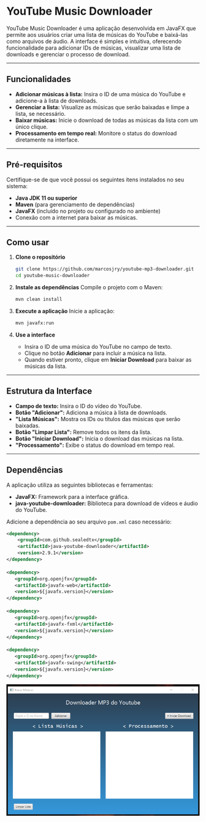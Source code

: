 # YouTube Music Downloader

YouTube Music Downloader é uma aplicação desenvolvida em JavaFX que permite aos usuários criar uma lista de músicas do YouTube e baixá-las como arquivos de áudio. A interface é simples e intuitiva, oferecendo funcionalidade para adicionar IDs de músicas, visualizar uma lista de downloads e gerenciar o processo de download.

---

## Funcionalidades

- **Adicionar músicas à lista:** Insira o ID de uma música do YouTube e adicione-a à lista de downloads.
- **Gerenciar a lista:** Visualize as músicas que serão baixadas e limpe a lista, se necessário.
- **Baixar músicas:** Inicie o download de todas as músicas da lista com um único clique.
- **Processamento em tempo real:** Monitore o status do download diretamente na interface.

---

## Pré-requisitos

Certifique-se de que você possui os seguintes itens instalados no seu sistema:

- **Java JDK 11 ou superior**
- **Maven** (para gerenciamento de dependências)
- **JavaFX** (incluído no projeto ou configurado no ambiente)
- Conexão com a internet para baixar as músicas.

---

## Como usar

1. **Clone o repositório**
   ```bash
   git clone https://github.com/marcosjry/youtube-mp3-downloader.git
   cd youtube-music-downloader
   ```

2. **Instale as dependências**
   Compile o projeto com o Maven:
   ```bash
   mvn clean install
   ```

3. **Execute a aplicação**
   Inicie a aplicação:
   ```bash
   mvn javafx:run
   ```

4. **Use a interface**
    - Insira o ID de uma música do YouTube no campo de texto.
    - Clique no botão **Adicionar** para incluir a música na lista.
    - Quando estiver pronto, clique em **Iniciar Download** para baixar as músicas da lista.

---

## Estrutura da Interface

- **Campo de texto:** Insira o ID do vídeo do YouTube.
- **Botão "Adicionar":** Adiciona a música à lista de downloads.
- **"Lista Músicas":** Mostra os IDs ou títulos das músicas que serão baixadas.
- **Botão "Limpar Lista":** Remove todos os itens da lista.
- **Botão "Iniciar Download":** Inicia o download das músicas na lista.
- **"Processamento":** Exibe o status do download em tempo real.

---

## Dependências

A aplicação utiliza as seguintes bibliotecas e ferramentas:

- **JavaFX:** Framework para a interface gráfica.
- **java-youtube-downloader:** Biblioteca para download de vídeos e áudio do YouTube.

Adicione a dependência ao seu arquivo `pom.xml` caso necessário:
```xml
<dependency>
    <groupId>com.github.sealedtx</groupId>
    <artifactId>java-youtube-downloader</artifactId>
    <version>2.9.1</version>
</dependency>

<dependency>
   <groupId>org.openjfx</groupId>
   <artifactId>javafx-web</artifactId>
   <version>${javafx.version}</version>
</dependency>

<dependency>
   <groupId>org.openjfx</groupId>
   <artifactId>javafx-fxml</artifactId>
   <version>${javafx.version}</version>
</dependency>

<dependency>
   <groupId>org.openjfx</groupId>
   <artifactId>javafx-swing</artifactId>
   <version>${javafx.version}</version>
</dependency>
```


![Captura de Tela da Aplicação](./docs/screenshot.png)
